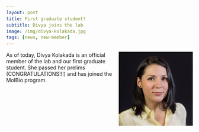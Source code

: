 ```yaml
---
layout: post
title: First graduate student!
subtitle: Divya joins the lab
image: /img/divya-kolakada.jpg
tags: [news, new-member]
---
```

<img align="right" src="/img/elizabeth-bonner.jpg" style="width:200px !important;height:200px !important;" />
As of today, Divya Kolakada is an official member of the lab and our first graduate student. She passed her prelims (CONGRATULATIONS!!!) and has joined the MolBio program.  
<br>
<br>
